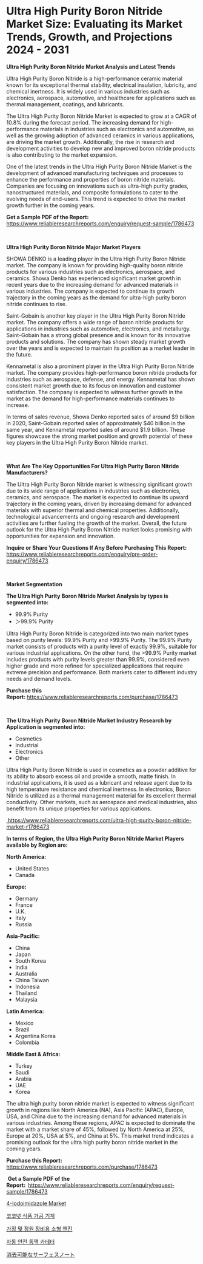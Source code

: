<p><h1>Ultra High Purity Boron Nitride Market Size: Evaluating its Market Trends, Growth, and Projections 2024 - 2031</h1></p><p><strong>Ultra High Purity Boron Nitride Market Analysis and Latest Trends</strong></p>
<p><p>Ultra High Purity Boron Nitride is a high-performance ceramic material known for its exceptional thermal stability, electrical insulation, lubricity, and chemical inertness. It is widely used in various industries such as electronics, aerospace, automotive, and healthcare for applications such as thermal management, coatings, and lubricants.</p><p>The Ultra High Purity Boron Nitride Market is expected to grow at a CAGR of 10.8% during the forecast period. The increasing demand for high-performance materials in industries such as electronics and automotive, as well as the growing adoption of advanced ceramics in various applications, are driving the market growth. Additionally, the rise in research and development activities to develop new and improved boron nitride products is also contributing to the market expansion.</p><p>One of the latest trends in the Ultra High Purity Boron Nitride Market is the development of advanced manufacturing techniques and processes to enhance the performance and properties of boron nitride materials. Companies are focusing on innovations such as ultra-high purity grades, nanostructured materials, and composite formulations to cater to the evolving needs of end-users. This trend is expected to drive the market growth further in the coming years.</p></p>
<p><strong>Get a Sample PDF of the Report:&nbsp;</strong> <a href="https://www.reliableresearchreports.com/enquiry/request-sample/1786473">https://www.reliableresearchreports.com/enquiry/request-sample/1786473</a></p>
<p>&nbsp;</p>
<p><strong>Ultra High Purity Boron Nitride Major Market Players</strong></p>
<p><p>SHOWA DENKO is a leading player in the Ultra High Purity Boron Nitride market. The company is known for providing high-quality boron nitride products for various industries such as electronics, aerospace, and ceramics. Showa Denko has experienced significant market growth in recent years due to the increasing demand for advanced materials in various industries. The company is expected to continue its growth trajectory in the coming years as the demand for ultra-high purity boron nitride continues to rise.</p><p>Saint-Gobain is another key player in the Ultra High Purity Boron Nitride market. The company offers a wide range of boron nitride products for applications in industries such as automotive, electronics, and metallurgy. Saint-Gobain has a strong global presence and is known for its innovative products and solutions. The company has shown steady market growth over the years and is expected to maintain its position as a market leader in the future.</p><p>Kennametal is also a prominent player in the Ultra High Purity Boron Nitride market. The company provides high-performance boron nitride products for industries such as aerospace, defense, and energy. Kennametal has shown consistent market growth due to its focus on innovation and customer satisfaction. The company is expected to witness further growth in the market as the demand for high-performance materials continues to increase.</p><p>In terms of sales revenue, Showa Denko reported sales of around $9 billion in 2020, Saint-Gobain reported sales of approximately $40 billion in the same year, and Kennametal reported sales of around $1.9 billion. These figures showcase the strong market position and growth potential of these key players in the Ultra High Purity Boron Nitride market.</p></p>
<p>&nbsp;</p>
<p><strong>What Are The Key Opportunities For Ultra High Purity Boron Nitride Manufacturers?</strong></p>
<p><p>The Ultra High Purity Boron Nitride market is witnessing significant growth due to its wide range of applications in industries such as electronics, ceramics, and aerospace. The market is expected to continue its upward trajectory in the coming years, driven by increasing demand for advanced materials with superior thermal and chemical properties. Additionally, technological advancements and ongoing research and development activities are further fueling the growth of the market. Overall, the future outlook for the Ultra High Purity Boron Nitride market looks promising with opportunities for expansion and innovation.</p></p>
<p><strong>Inquire or Share Your Questions If Any Before Purchasing This Report:</strong> <a href="https://www.reliableresearchreports.com/enquiry/pre-order-enquiry/1786473">https://www.reliableresearchreports.com/enquiry/pre-order-enquiry/1786473</a></p>
<p>&nbsp;</p>
<p><strong>Market Segmentation</strong></p>
<p><strong>The Ultra High Purity Boron Nitride Market Analysis by types is segmented into:</strong></p>
<p><ul><li>99.9% Purity</li><li>＞99.9% Purity</li></ul></p>
<p><p>Ultra High Purity Boron Nitride is categorized into two main market types based on purity levels: 99.9% Purity and >99.9% Purity. The 99.9% Purity market consists of products with a purity level of exactly 99.9%, suitable for various industrial applications. On the other hand, the >99.9% Purity market includes products with purity levels greater than 99.9%, considered even higher grade and more refined for specialized applications that require extreme precision and performance. Both markets cater to different industry needs and demand levels.</p></p>
<p><strong>Purchase this Report:&nbsp;</strong><a href="https://www.reliableresearchreports.com/purchase/1786473">https://www.reliableresearchreports.com/purchase/1786473</a></p>
<p>&nbsp;</p>
<p><strong>The Ultra High Purity Boron Nitride Market Industry Research by Application is segmented into:</strong></p>
<p><ul><li>Cosmetics</li><li>Industrial</li><li>Electronics</li><li>Other</li></ul></p>
<p><p>Ultra High Purity Boron Nitride is used in cosmetics as a powder additive for its ability to absorb excess oil and provide a smooth, matte finish. In industrial applications, it is used as a lubricant and release agent due to its high temperature resistance and chemical inertness. In electronics, Boron Nitride is utilized as a thermal management material for its excellent thermal conductivity. Other markets, such as aerospace and medical industries, also benefit from its unique properties for various applications.</p></p>
<p><a href="https://www.reliableresearchreports.com/ultra-high-purity-boron-nitride-market-r1786473">&nbsp;https://www.reliableresearchreports.com/ultra-high-purity-boron-nitride-market-r1786473</a></p>
<p><strong>In terms of Region, the Ultra High Purity Boron Nitride Market Players available by Region are:</strong></p>
<p>
    <p> <strong> North America: </strong>
        <ul>
            <li>United States</li>
            <li>Canada</li>
        </ul>
        </p> 
    <p> <strong> Europe: </strong>
        <ul>
            <li>Germany</li>
            <li>France</li>
            <li>U.K.</li>
            <li>Italy</li>
            <li>Russia</li>
        </ul>
        </p> 
    <p> <strong> Asia-Pacific: </strong>
        <ul>
            <li>China</li>
            <li>Japan</li>
            <li>South Korea</li>
            <li>India</li>
            <li>Australia</li>
            <li>China Taiwan</li>
            <li>Indonesia</li>
            <li>Thailand</li>
            <li>Malaysia</li>
        </ul>
        </p> 
    <p> <strong> Latin America: </strong>
        <ul>
            <li>Mexico</li>
            <li>Brazil</li>
            <li>Argentina Korea</li>
            <li>Colombia</li>
        </ul>
        </p> 
    <p> <strong> Middle East & Africa: </strong>
        <ul>
            <li>Turkey</li>
            <li>Saudi</li>
            <li>Arabia</li>
            <li>UAE</li>
            <li>Korea</li>
        </ul>
    </p>
    </p>
<p><p>The ultra high purity boron nitride market is expected to witness significant growth in regions like North America (NA), Asia Pacific (APAC), Europe, USA, and China due to the increasing demand for advanced materials in various industries. Among these regions, APAC is expected to dominate the market with a market share of 45%, followed by North America at 25%, Europe at 20%, USA at 5%, and China at 5%. This market trend indicates a promising outlook for the ultra high purity boron nitride market in the coming years.</p></p>
<p><strong>Purchase this Report: </strong><a href="https://www.reliableresearchreports.com/purchase/1786473">https://www.reliableresearchreports.com/purchase/1786473</a></p>
<p>&nbsp;<strong>Get a Sample PDF of the Report:&nbsp;&nbsp;</strong><a href="https://www.reliableresearchreports.com/enquiry/request-sample/1786473">https://www.reliableresearchreports.com/enquiry/request-sample/1786473</a></p>
<p><strong></strong></p>
<p><p><a href="https://github.com/AndreanneHane2023/Market-Research-Report-List-1/blob/main/4-iodoimidazole-market.md">4-Iodoimidazole Market</a></p><p><a href="https://github.com/khairinauzunul/Market-Research-Report-List-1/blob/main/778962199219.md">코코넛 식품 가공 기계</a></p><p><a href="https://medium.com/@ronnyreilly2022/%EA%B0%80%EC%A0%95-%EB%B0%8F-%EC%A0%95%EC%9B%90-%EC%9E%A5%EB%B9%84%EC%9A%A9-%EC%86%8C%ED%98%95-%EC%97%94%EC%A7%84-%EC%8B%9C%EC%9E%A5-%EB%B6%84%EC%84%9D-cagr-%EC%8B%9C%EC%9E%A5-%EC%84%B8%EB%B6%84%ED%99%94-%EB%B0%8F-%EA%B8%80%EB%A1%9C%EB%B2%8C-%EC%82%B0%EC%97%85-%EA%B0%9C%EC%9A%94-6b92601be215">가정 및 정원 장비용 소형 엔진</a></p><p><a href="https://github.com/joannescott9078/Market-Research-Report-List-1/blob/main/703628199218.md">자동 안전 동맥 카테터</a></p><p><a href="https://github.com/oafhukehf4709715/Market-Research-Report-List-2/blob/main/8617791105489.md">消去可能なサーフェスノート</a></p></p>